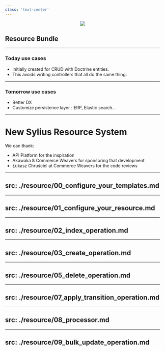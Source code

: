 ```yaml
---
class: 'text-center'
---
```


<div align="center">
<img class="w-75" align="center" src="https://sylius.com/wp-content/uploads/2021/03/sylius-logo_sylius-logo-light-1024x422.jpg">
</div>

## Resource Bundle

---

### Today use cases

<v-clicks>

* Initially created for CRUD with Doctrine entities.
* This avoids writing controllers that all do the same thing.

</v-clicks>

---

### Tomorrow use cases

<v-clicks>

* Better DX
* Customize persistence layer : ERP, Elastic search...

</v-clicks>

---

# New Sylius Resource System

<v-clicks>

We can thank:

* API Platform for the inspiration
* Akawaka & Commerce Weavers for sponsoring that development
* Łukasz Chruściel at Commerce Weavers for the code reviews

</v-clicks>

---
src: ./resource/00_configure_your_templates.md
---

---
src: ./resource/01_configure_your_resource.md
---

---
src: ./resource/02_index_operation.md
---

---
src: ./resource/03_create_operation.md
---

---
src: ./resource/05_delete_operation.md
---

---
src: ./resource/07_apply_transition_operation.md
---

---
src: ./resource/08_processor.md
---

---
src: ./resource/09_bulk_update_operation.md
---
